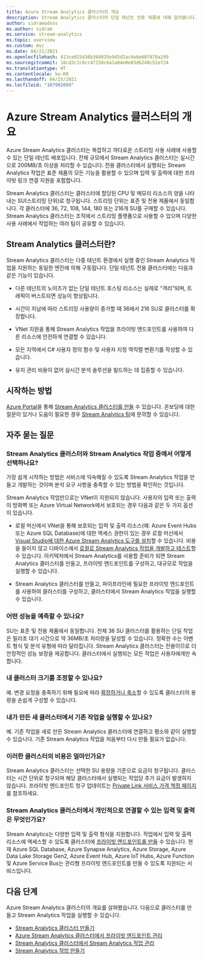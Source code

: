 ```yaml
---
title: Azure Stream Analytics 클러스터의 개요
description: Stream Analytics 클러스터의 단일 테넌트 전용 제품에 대해 알아봅니다.
author: sidramadoss
ms.author: sidram
ms.service: stream-analytics
ms.topic: overview
ms.custom: mvc
ms.date: 04/21/2021
ms.openlocfilehash: 413ce025438b368035e945d2ac4e6e68f878a299
ms.sourcegitcommit: 18cd3c1c8cc47258c6a1a04e0e03d6248c52ef24
ms.translationtype: HT
ms.contentlocale: ko-KR
ms.lasthandoff: 04/25/2021
ms.locfileid: "107992099"
---
```

# <a name="overview-of-azure-stream-analytics-cluster"></a>Azure Stream Analytics 클러스터의 개요

Azure Stream Analytics 클러스터는 복잡하고 까다로운 스트리밍 사용 사례에 사용할 수 있는 단일 테넌트 배포입니다. 전체 규모에서 Stream Analytics 클러스터는 실시간으로 200MB/초 이상을 처리할 수 있습니다. 전용 클러스터에서 실행되는 Stream Analytics 작업은 표준 제품의 모든 기능을 활용할 수 있으며 입력 및 출력에 대한 프라이빗 링크 연결 지원을 포함합니다.

Stream Analytics 클러스터는 클러스터에 할당된 CPU 및 메모리 리소스의 양을 나타내는 SU(스트리밍 단위)로 청구됩니다. 스트리밍 단위는 표준 및 전용 제품에서 동일합니다. 각 클러스터에 36, 72, 108, 144, 180 또는 216개 SU를 구매할 수 있습니다. Stream Analytics 클러스터는 조직에서 스트리밍 플랫폼으로 사용할 수 있으며 다양한 사용 사례에서 작업하는 여러 팀이 공유할 수 있습니다.

## <a name="what-are-stream-analytics-clusters"></a>Stream Analytics 클러스터란?

Stream Analytics 클러스터는 다중 테넌트 환경에서 실행 중인 Stream Analytics 작업을 지원하는 동일한 엔진에 의해 구동됩니다. 단일 테넌트 전용 클러스터에는 다음과 같은 기능이 있습니다.

* 다른 테넌트의 노이즈가 없는 단일 테넌트 호스팅 리소스는 실제로 “격리”되며, 트래픽이 버스트되면 성능이 향상됩니다.

* 시간이 지남에 따라 스트리밍 사용량이 증가할 때 36에서 216 SU로 클러스터를 확장합니다.

* VNet 지원을 통해 Stream Analytics 작업을 프라이빗 엔드포인트를 사용하여 다른 리소스에 안전하게 연결할 수 있습니다.

* 모든 지역에서 C# 사용자 정의 함수 및 사용자 지정 역직렬 변환기를 작성할 수 있습니다.

* 유지 관리 비용이 없어 실시간 분석 솔루션을 빌드하는 데 집중할 수 있습니다.

## <a name="how-to-get-started"></a>시작하는 방법

[Azure Portal](https://aka.ms/asaclustercreateportal)을 통해 [Stream Analytics 클러스터를 만들](create-cluster.md) 수 있습니다. 온보딩에 대한 질문이 있거나 도움이 필요한 경우 [Stream Analytics 팀](mailto:askasa@microsoft.com)에 문의할 수 있습니다.

## <a name="frequently-asked-questions"></a>자주 묻는 질문

### <a name="how-do-i-choose-between-a-stream-analytics-cluster-and-a-stream-analytics-job"></a>Stream Analytics 클러스터와 Stream Analytics 작업 중에서 어떻게 선택하나요?

가장 쉽게 시작하는 방법은 서비스에 익숙해질 수 있도록 Stream Analytics 작업을 만들고 개발하는 것이며 분석 요구 사항을 충족할 수 있는 방법을 확인하는 것입니다.

Stream Analytics 작업만으로는 VNet이 지원되지 않습니다. 사용자의 입력 또는 출력이 방화벽 또는 Azure Virtual Network에서 보호되는 경우 다음과 같은 두 가지 옵션이 있습니다.

* 로컬 머신에서 VNet을 통해 보호되는 입력 및 출력 리소스(예: Azure Event Hubs 또는 Azure SQL Database)에 대한 액세스 권한이 있는 경우 로컬 머신에서 [Visual Studio에 대한 Azure Stream Analytics 도구를 설치](stream-analytics-tools-for-visual-studio-install.md)할 수 있습니다. 비용을 들이지 않고 디바이스에서 [로컬로 Stream Analytics 작업을 개발하고 테스트](stream-analytics-live-data-local-testing.md)할 수 있습니다. 아키텍처에서 Stream Analytics를 사용할 준비가 되면 Stream Analytics 클러스터를 만들고, 프라이빗 엔드포인트를 구성하고, 대규모로 작업을 실행할 수 있습니다.

* Stream Analytics 클러스터를 만들고, 파이프라인에 필요한 프라이빗 엔드포인트를 사용하여 클러스터를 구성하고, 클러스터에서 Stream Analytics 작업을 실행할 수 있습니다.

### <a name="what-performance-can-i-expect"></a>어떤 성능을 예측할 수 있나요?

SU는 표준 및 전용 제품에서 동일합니다. 전체 36 SU 클러스터를 활용하는 단일 작업은 밀리초 대기 시간으로 약 36MB/초 처리량을 달성할 수 있습니다. 정확한 수는 이벤트 형식 및 분석 유형에 따라 달라집니다. Stream Analytics 클러스터는 전용이므로 더 안정적인 성능 보장을 제공합니다. 클러스터에서 실행되는 모든 작업은 사용자에게만 속합니다.

### <a name="can-i-scale-my-cluster"></a>내 클러스터 크기를 조정할 수 있나요?

예. 변경 요청을 충족하기 위해 필요에 따라 [확장하거나 축소](scale-cluster.md)할 수 있도록 클러스터의 용량을 손쉽게 구성할 수 있습니다.

### <a name="can-i-run-my-existing-jobs-on-these-new-clusters-ive-created"></a>내가 만든 새 클러스터에서 기존 작업을 실행할 수 있나요?

예. 기존 작업을 새로 만든 Stream Analytics 클러스터에 연결하고 평소와 같이 실행할 수 있습니다. 기존 Stream Analytics 작업을 처음부터 다시 만들 필요가 없습니다.

### <a name="how-much-will-these-clusters-cost-me"></a>이러한 클러스터의 비용은 얼마인가요?

Stream Analytics 클러스터는 선택한 SU 용량을 기준으로 요금이 청구됩니다. 클러스터는 시간 단위로 청구되며 해당 클러스터에서 실행되는 작업당 추가 요금이 발생하지 않습니다. 프라이빗 엔드포인트 청구 업데이트는 [Private Link 서비스 가격 책정 페이지](https://azure.microsoft.com/pricing/details/private-link/)를 참조하세요.

### <a name="which-inputs-and-outputs-can-i-privately-connect-to-from-my-stream-analytics-cluster"></a>Stream Analytics 클러스터에서 개인적으로 연결할 수 있는 입력 및 출력은 무엇인가요?

Stream Analytics는 다양한 입력 및 출력 형식을 지원합니다. 작업에서 입력 및 출력 리소스에 액세스할 수 있도록 클러스터에 [프라이빗 엔드포인트를 만들](private-endpoints.md) 수 있습니다. 현재 Azure SQL Database, Azure Synapse Analytics, Azure Storage, Azure Data Lake Storage Gen2, Azure Event Hub, Azure IoT Hubs, Azure Function 및 Azure Service Bus는 관리형 프라이빗 엔드포인트를 만들 수 있도록 지원되는 서비스입니다. 

## <a name="next-steps"></a>다음 단계

Azure Stream Analytics 클러스터의 개요를 살펴봤습니다. 다음으로 클러스터를 만들고 Stream Analytics 작업을 실행할 수 있습니다. 

* [Stream Analytics 클러스터 만들기](create-cluster.md)
* [Azure Stream Analytics 클러스터에서 프라이빗 엔드포인트 관리](private-endpoints.md)
* [Stream Analytics 클러스터에서 Stream Analytics 작업 관리](manage-jobs-cluster.md)
* [Stream Analytics 작업 만들기](stream-analytics-quick-create-portal.md)

